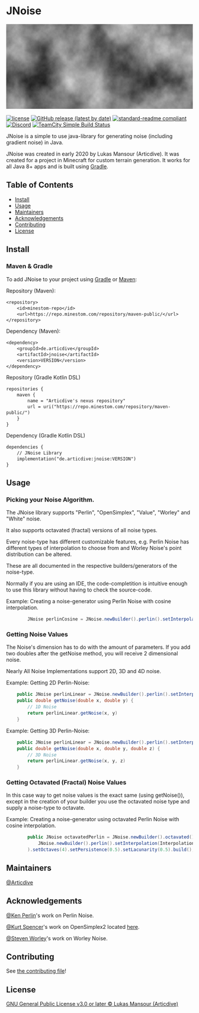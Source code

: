 # JNoise
![banner](banner.png)

[![license](https://img.shields.io/github/license/articdive/JNoise.svg?style=for-the-badge)](../LICENSE)
[![GitHub release (latest by date)](https://img.shields.io/github/v/release/Articdive/JNoise?style=for-the-badge)](https://github.com/Articdive/JNoise/releases)
[![standard-readme compliant](https://img.shields.io/badge/readme%20style-standard-brightgreen.svg?style=for-the-badge)](https://github.com/RichardLitt/standard-readme)
[![Discord](https://img.shields.io/discord/525595722859675648?label=discord&style=for-the-badge)](https://discord.gg/JCx2eV4aWC)
[![TeamCity Simple Build Status](https://img.shields.io/teamcity/build/s/JNoise_PublishJAR?server=https%3A%2F%2Fci.minestom.com&style=for-the-badge)](https://ci.minestom.com/viewType.html?buildTypeId=JNoise_PublishJAR)

JNoise is a simple to use java-library for generating noise (including gradient noise) in Java.

JNoise was created in early 2020 by Lukas Mansour (Articdive). It was created for a project in Minecraft for custom terrain generation.
It works for all Java 8+ apps and is built using [Gradle](https://gradle.org/).

## Table of Contents
- [Install](#install)
- [Usage](#usage)
- [Maintainers](#maintainers)
- [Acknowledgements](#acknowledgements)
- [Contributing](#contributing)
- [License](#license)

## Install
### Maven & Gradle
To add JNoise to your project using [Gradle](https://gradle.org/) or [Maven](http://maven.apache.org/):

Repository (Maven):
```
<repository>
    <id>minestom-repo</id>
    <url>https://repo.minestom.com/repository/maven-public/</url>
</repository>
```
Dependency (Maven):
```
<dependency>
    <groupId>de.articdive</groupId>
    <artifactId>jnoise</artifactId>
    <version>VERSION</version>
</dependency>
```

Repository (Gradle Kotlin DSL)
```
repositories {
    maven {
        name = "Articdive's nexus repository"
        url = uri("https://repo.minestom.com/repository/maven-public/")
    }
}
```
Dependency (Gradle Kotlin DSL)
```
dependencies {
    // JNoise Library
    implementation("de.articdive:jnoise:VERSION")
}
```
## Usage

### Picking your Noise Algorithm.
The JNoise library supports "Perlin", "OpenSimplex", "Value", "Worley" and "White" noise.

It also supports octavated (fractal) versions of all noise types.

Every noise-type has different customizable features, e.g. Perlin Noise has different types of interpolation to choose from and Worley Noise's point distribution can be altered.

These are all documented in the respective builders/generators of the noise-type.

Normally if you are using an IDE, the code-completition is intuitive enough to use this library without having to check the source-code.

Example: Creating a noise-generator using Perlin Noise with cosine interpolation.
```java
        JNoise perlinCosine = JNoise.newBuilder().perlin().setInterpolation(InterpolationType.COSINE).setSeed(1729).build();
```

### Getting Noise Values
The Noise's dimension has to do with the amount of parameters. If you add two doubles after the getNoise method, you will receive 2 dimensional noise.

Nearly All Noise Implementations support 2D, 3D and 4D noise.

Example: Getting 2D Perlin-Noise:
```java
    public JNoise perlinLinear = JNoise.newBuilder().perlin().setInterpolation(InterpolationType.LINEAR).setSeed(1629).build();
    public double getNoise(double x, double y) {
        // 1D Noise
        return perlinLinear.getNoise(x, y)
    }
```
Example: Getting 3D Perlin-Noise:
```java
    public JNoise perlinLinear = JNoise.newBuilder().perlin().setInterpolation(InterpolationType.LINEAR).setSeed(1629).build();
    public double getNoise(double x, double y, double z) {
        // 3D Noise
        return perlinLinear.getNoise(x, y, z)
    }
```

### Getting Octavated (Fractal) Noise Values
In this case way to get noise values is the exact same (using getNoise()), except in the creation of your builder you use the octavated noise type
and supply a noise-type to octavate.

Example: Creating a noise-generator using octavated Perlin Noise with cosine interpolation.
```java
        public JNoise octavatedPerlin = JNoise.newBuilder().octavated().setNoise(
            JNoise.newBuilder().perlin().setInterpolation(InterpolationType.COSINE).setSeed(1629).build()
        ).setOctaves(4).setPersistence(0.5).setLacunarity(0.5).build();
```

## Maintainers
[@Articdive](https://www.github.com/Articdive/)

## Acknowledgements
[@Ken Perlin](https://mrl.nyu.edu/~perlin/)'s work on Perlin Noise.

[@Kurt Spencer](https://www.github.com/KDotJpg)'s work on OpenSimplex2 located [here](https://github.com/KdotJPG/OpenSimplex2).

[@Steven Worley](http://weber.itn.liu.se/~stegu/TNM084-2017/worley-originalpaper.pdf)'s work on Worley Noise.

## Contributing
See [the contributing file](CONTRIBUTING.md)!

## License
[GNU General Public License v3.0 or later © Lukas Mansour (Articdive) ](../LICENSE)